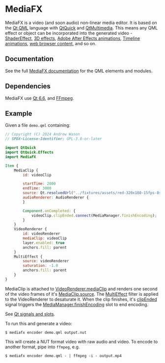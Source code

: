 # MediaFX

MediaFX is a video (and soon audio) non-linear media editor.
It is based on the [Qt QML](https://doc.qt.io/qt-6/qtqml-index.html) language with
[QtQuick](https://doc.qt.io/qt-6/qtquick-index.html)
and [QtMultimedia](https://doc.qt.io/qt-6/qtmultimedia-qmlmodule.html).
This means any QML effect or object can be incorporated into the generated video -
[ShaderEffect](https://doc.qt.io/qt-6/qml-qtquick-shadereffect.html),
[3D effects](https://doc.qt.io/qt-6/qtquick3d-index.html),
[Adobe After Effects animations](https://doc.qt.io/qt-6/qtlottieanimation-index.html),
[Timeline animations](https://doc.qt.io/qt-6/qtquicktimeline-index.html),
[web browser content](https://doc.qt.io/qt-6/qml-qtwebengine-webengineview.html),
and so on.

## Documentation

See the full [MediaFX documentation](https://mediafx.org/modules.html)
for the QML elements and modules.

## Dependencies

MediaFX use [Qt 6.6](https://doc.qt.io/qt-6/),
and [FFmpeg](https://ffmpeg.org/).

## Example

Given a file `demo.qml` containing:

```qml
// Copyright (C) 2024 Andrew Wason
// SPDX-License-Identifier: GPL-3.0-or-later

import QtQuick
import QtQuick.Effects
import MediaFX

Item {
    MediaClip {
        id: videoClip

        startTime: 2000
        endTime: 3000
        source: Qt.resolvedUrl("../fixtures/assets/red-320x180-15fps-8s.mp4")
        audioRenderer: AudioRenderer {
        }

        Component.onCompleted: {
            videoClip.clipEnded.connect(MediaManager.finishEncoding);
        }
    }
    VideoRenderer {
        id: videoRenderer
        mediaClip: videoClip
        layer.enabled: true
        anchors.fill: parent
    }
    MultiEffect {
        source: videoRenderer
        saturation: -1.0
        anchors.fill: parent
    }
}
```

MediaClip is attached to [VideoRenderer.mediaClip](https://mediafx.org/qml-mediafx-videorenderer.html#mediaClip-prop)
and renders one second of the video frames of it's [MediaClip.source](https://mediafx.org/qml-mediafx-mediaclip.html#source-prop).
The [MultiEffect](https://doc.qt.io/qt-6/qml-qtquick-effects-multieffect.html)
filter is applied to the VideoRenderer to desaturate it.
When the clip finishes, it's [clipEnded](https://mediafx.org/qml-mediafx-mediaclip.html#clipEnded-signal) signal triggers the
[MediaManager.finishEncoding](https://mediafx.org/qml-mediafx-mediamanager.html#finishEncoding-method) slot to end encoding.

See [Qt signals and slots](https://doc.qt.io/qt-6/qtqml-syntax-signals.html#connecting-signals-to-methods-and-signals).

To run this and generate a video:
```sh-session
$ mediafx encoder demo.qml output.nut
```
This will create a NUT format video with raw audio and video.
To encode to another format, pipe into `ffmpeg`, e.g.
```sh-session
$ mediafx encoder demo.qml - | ffmpeg -i - output.mp4
```